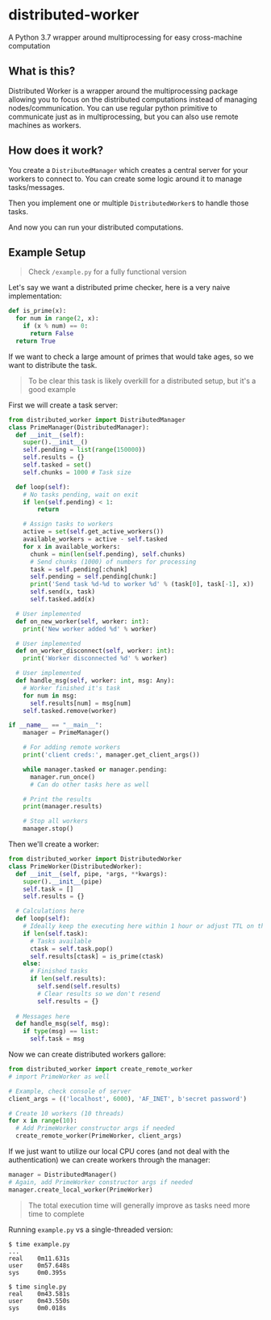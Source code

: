 # distributed-worker
A Python 3.7 wrapper around multiprocessing for easy cross-machine computation

## What is this?
Distributed Worker is a wrapper around the multiprocessing package allowing you to focus on the distributed computations instead of managing nodes/communication.
You can use regular python primitive to communicate just as in multiprocessing, but you can also use remote machines as workers.

## How does it work?
You create a `DistributedManager` which creates a central server for your workers to connect to.
You can create some logic around it to manage tasks/messages.

Then you implement one or multiple `DistributedWorker`s to handle those tasks.

And now you can run your distributed computations.


## Example Setup
> Check `/example.py` for a fully functional version

Let's say we want a distributed prime checker, here is a very naive implementation:
```py
def is_prime(x):
  for num in range(2, x):
    if (x % num) == 0:
      return False
  return True
```

If we want to check a large amount of primes that would take ages, so we want to distribute the task.

> To be clear this task is likely overkill for a distributed setup, but it's a good example

First we will create a task server:

```py
from distributed_worker import DistributedManager
class PrimeManager(DistributedManager):
  def __init__(self):
    super().__init__()
    self.pending = list(range(150000))
    self.results = {}
    self.tasked = set()
    self.chunks = 1000 # Task size

  def loop(self):
    # No tasks pending, wait on exit
    if len(self.pending) < 1:
        return

    # Assign tasks to workers
    active = set(self.get_active_workers())
    available_workers = active - self.tasked
    for x in available_workers:
      chunk = min(len(self.pending), self.chunks)
      # Send chunks (1000) of numbers for processing
      task = self.pending[:chunk]
      self.pending = self.pending[chunk:]
      print('Send task %d-%d to worker %d' % (task[0], task[-1], x))
      self.send(x, task)
      self.tasked.add(x)

  # User implemented
  def on_new_worker(self, worker: int):
    print('New worker added %d' % worker)

  # User implemented
  def on_worker_disconnect(self, worker: int):
    print('Worker disconnected %d' % worker)

  # User implemented
  def handle_msg(self, worker: int, msg: Any):
    # Worker finished it's task
    for num in msg:
      self.results[num] = msg[num]
    self.tasked.remove(worker)

if __name__ == "__main__":
    manager = PrimeManager()

    # For adding remote workers
    print('client creds:', manager.get_client_args())

    while manager.tasked or manager.pending:
      manager.run_once()
      # Can do other tasks here as well

    # Print the results
    print(manager.results)

    # Stop all workers
    manager.stop()
```

Then we'll create a worker:

```py
from distributed_worker import DistributedWorker
class PrimeWorker(DistributedWorker):
  def __init__(self, pipe, *args, **kwargs):
    super().__init__(pipe)
    self.task = []
    self.results = {}

  # Calculations here
  def loop(self):
    # Ideally keep the executing here within 1 hour or adjust TTL on the server
    if len(self.task):
      # Tasks available
      ctask = self.task.pop()
      self.results[ctask] = is_prime(ctask)
    else:
      # Finished tasks
      if len(self.results):
        self.send(self.results)
        # Clear results so we don't resend
        self.results = {}
  
  # Messages here
  def handle_msg(self, msg):
    if type(msg) == list:
      self.task = msg
```

Now we can create distributed workers gallore:
```py
from distributed_worker import create_remote_worker
# import PrimeWorker as well

# Example, check console of server
client_args = (('localhost', 6000), 'AF_INET', b'secret password') 

# Create 10 workers (10 threads)
for x in range(10):
  # Add PrimeWorker constructor args if needed
  create_remote_worker(PrimeWorker, client_args)
```

If we just want to utilize our local CPU cores (and not deal with the authentication) we can create workers through the manager:
```py
manager = DistributedManager()
# Again, add PrimeWorker constructor args if needed
manager.create_local_worker(PrimeWorker)
```
> The total execution time will generally improve as tasks need more time to complete

Running `example.py` vs a single-threaded version:
```
$ time example.py
...
real    0m11.631s
user    0m57.648s
sys     0m0.395s

$ time single.py
real    0m43.581s
user    0m43.550s
sys     0m0.018s
```
